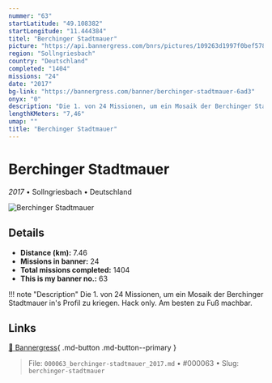 ```yaml
---
nummer: "63"
startLatitude: "49.108382"
startLongitude: "11.444384"
titel: "Berchinger Stadtmauer"
picture: "https://api.bannergress.com/bnrs/pictures/109263d1997f0bef578efd3bf35cd29b"
region: "Sollngriesbach"
country: "Deutschland"
completed: "1404"
missions: "24"
date: "2017"
bg-link: "https://bannergress.com/banner/berchinger-stadtmauer-6ad3"
onyx: "0"
description: "Die 1. von 24 Missionen, um ein Mosaik der Berchinger Stadtmauer in's Profil zu kriegen.\nHack only. Am besten zu Fuß machbar."
lengthKMeters: "7,46"
umap: ""
title: "Berchinger Stadtmauer"
---
```

# Berchinger Stadtmauer

*2017* • Sollngriesbach • Deutschland

![Berchinger Stadtmauer](https://api.bannergress.com/bnrs/pictures/109263d1997f0bef578efd3bf35cd29b)

## Details
- **Distance (km):** 7.46
- **Missions in banner:** 24
- **Total missions completed:** 1404
- **This is my banner no.:** 63


!!! note "Description"
    Die 1. von 24 Missionen, um ein Mosaik der Berchinger Stadtmauer in's Profil zu kriegen.
Hack only. Am besten zu Fuß machbar.



## Links
[🔗 Bannergress](https://bannergress.com/banner/berchinger-stadtmauer-6ad3){ .md-button .md-button--primary }



> File: `000063_berchinger-stadtmauer_2017.md` • #000063 • Slug: `berchinger-stadtmauer`
